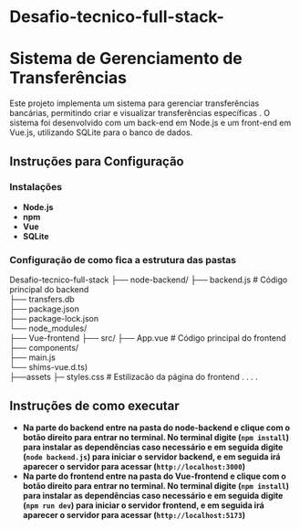 # Desafio-tecnico-full-stack-

# **Sistema de Gerenciamento de Transferências**

Este projeto implementa um sistema para gerenciar transferências bancárias, permitindo criar e visualizar transferências específicas . O sistema foi desenvolvido com um back-end em Node.js e um front-end em Vue.js, utilizando SQLite para o banco de dados.

## **Instruções para Configuração**

### **Instalações**
- **Node.js** 
- **npm** 
- **Vue**
- **SQLite**

### **Configuração de como fica a estrutura das pastas**
 Desafio-tecnico-full-stack
   ├── node-backend/
    ├── backend.js      # Código principal do backend    
    ├── transfers.db           
    ├── package.json           
    ├── package-lock.json      
    └── node_modules/          
   ├── Vue-frontend
    ├── src/
     ├── App.vue        # Código principal do frontend
     ├── components/        
     ├── main.js  
     └── shims-vue.d.ts)       
    ├──assets
     ├─ styles.css      # Estilizacão da página do frontend
     .
     .
    .
    .

 ## **Instruções de como executar**
 - **Na parte do backend entre na pasta do node-backend e clique com o botão direito para entrar no terminal. No terminal digite (```npm install```) para instalar as dependências caso necessário e em seguida digite (```node backend.js```) para iniciar o servidor backend, e em seguida irá aparecer o servidor para acessar (```http://localhost:3000```)**
 - **Na parte do frontend  entre na pasta do Vue-frontend e clique com o botão direito para entrar no terminal. No terminal digite (```npm install```) para instalar as dependências caso necessário e em seguida digite (```npm run dev```) para iniciar o servidor frontend, e em seguida irá aparecer o servidor para acessar (```http://localhost:5173```)**
 
